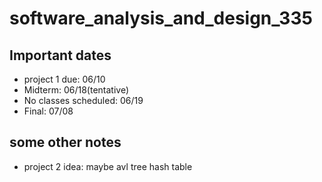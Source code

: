 # software_analysis_and_design_335

## Important dates
* project 1 due: 06/10
* Midterm: 06/18(tentative)
* No classes scheduled: 06/19
* Final: 07/08

## some other notes
* project 2 idea: maybe avl tree hash table
